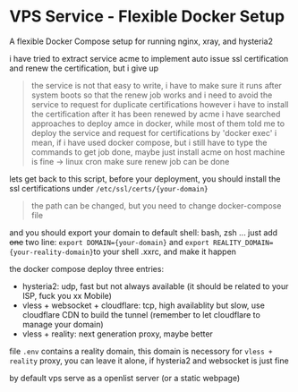 # VPS Service - Flexible Docker Setup

A flexible Docker Compose setup for running nginx, xray, and hysteria2 

i have tried to extract service acme to implement auto issue ssl certification and renew the certification, but i give up

> the service is not that easy to write, i have to make sure it runs after system boots so that the renew job works and i need to avoid the service to request for duplicate certifications
> however i have to install the certification after it has been renewed by acme
> i have searched approaches to deploy amce in docker, while most of them told me to deploy the service and request for certifications by 'docker exec'
> i mean, if i have used docker compose, but i still have to type the commands to get job done, maybe just install acme on host machine is fine -> linux cron make sure renew job can be done

lets get back to this script, before your deployment, you should install the ssl certifications under `/etc/ssl/certs/{your-domain}`

> the path can be changed, but you need to change docker-compose file

and you should export your domain to default shell: bash, zsh ... just add ~~one~~ two line: `export DOMAIN={your-domain}` and `export REALITY_DOMAIN={your-reality-domain}`to your shell .xxrc, and make it happen

the docker compose deploy three entries:

* hysteria2: udp, fast but not always available (it should be related to your ISP, fuck you xx Mobile)
* vless + websocket + cloudflare: tcp, high availablity but slow, use cloudflare CDN to build the tunnel (remember to let cloudflare to manage your domain)
* vless + reality: next generation proxy, maybe better

file `.env` contains a reality domain, this domain is necessory for `vless + reality` proxy, you can leave it alone, if hysteria2 and websocket is just fine

by default vps serve as a openlist server (or a static webpage)

